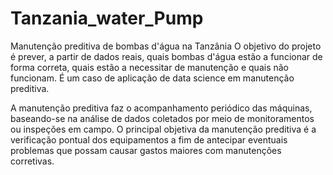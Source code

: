 # Tanzania_water_Pump
Manutenção preditiva de bombas d'água na Tanzânia
O objetivo do projeto é prever, a partir de dados reais, quais bombas d'água estão a funcionar de forma correta, quais estão a necessitar de manutenção e quais não funcionam. É um caso de aplicação de data science em manutenção preditiva.

A manutenção preditiva faz o acompanhamento periódico das máquinas, baseando-se na análise de dados coletados por meio de monitoramentos ou inspeções em campo. O principal objetiva da manutenção preditiva é a verificação pontual dos equipamentos a fim de antecipar eventuais problemas que possam causar gastos maiores com manutenções corretivas.
